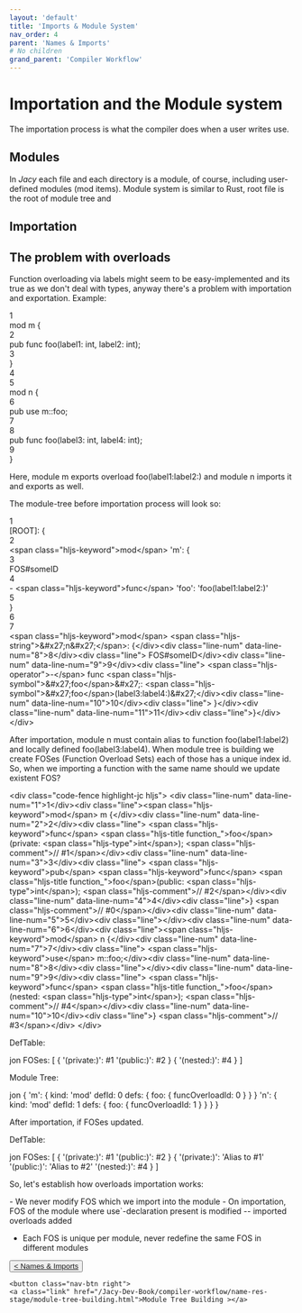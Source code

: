 ```yaml
---
layout: 'default'
title: 'Imports & Module System'
nav_order: 4
parent: 'Names & Imports'
# No children
grand_parent: 'Compiler Workflow'
---
```


# Importation and the Module system

The importation process is what the compiler does when a user writes <span class="inline-code highlight-jc hljs"><span class="hljs-keyword">use</span></span>.

## Modules

In _Jacy_ each file and each directory is a module, of course, including user-defined modules (<span class="inline-code highlight-jc hljs"><span class="hljs-keyword">mod</span></span> items).
Module system is similar to Rust, root file is the root of module tree and

## Importation

## The problem with overloads

Function overloading via labels might seem to be easy-implemented and its true as we don't deal with types, anyway there's a problem with importation and exportation.
Example:

<div class="code-fence highlight-jc hljs">
            <div class="line-num" data-line-num="1">1</div><div class="line"><span class="hljs-keyword">mod</span> m {</div><div class="line-num" data-line-num="2">2</div><div class="line">    <span class="hljs-keyword">pub</span> <span class="hljs-keyword">func</span> <span class="hljs-title function_">foo</span>(label1: <span class="hljs-type">int</span>, label2: <span class="hljs-type">int</span>);</div><div class="line-num" data-line-num="3">3</div><div class="line">}</div><div class="line-num" data-line-num="4">4</div><div class="line"></div><div class="line-num" data-line-num="5">5</div><div class="line"><span class="hljs-keyword">mod</span> n {</div><div class="line-num" data-line-num="6">6</div><div class="line">    <span class="hljs-keyword">pub</span> <span class="hljs-keyword">use</span> m::foo;</div><div class="line-num" data-line-num="7">7</div><div class="line"></div><div class="line-num" data-line-num="8">8</div><div class="line">    <span class="hljs-keyword">pub</span> <span class="hljs-keyword">func</span> <span class="hljs-title function_">foo</span>(label3: <span class="hljs-type">int</span>, label4: <span class="hljs-type">int</span>);</div><div class="line-num" data-line-num="9">9</div><div class="line">}</div>
        </div>

Here, module <span class="inline-code highlight-jc hljs">m</span> exports overload <span class="inline-code highlight-jc hljs"><span class="hljs-title function_ invoke__">foo</span>(label1:label2:)</span> and module <span class="inline-code highlight-jc hljs">n</span> imports it and exports as well.

The module-tree before importation process will look so:

<div class="code-fence highlight-jc hljs">
            <div class="line-num" data-line-num="1">1</div><div class="line">[ROOT]: {</div><div class="line-num" data-line-num="2">2</div><div class="line">    <span class="inline-code highlight-jc hljs"><span class="hljs-operator">&lt;</span>span class<span class="hljs-operator">=</span><span class="hljs-string">&quot;hljs-keyword&quot;</span><span class="hljs-operator">&gt;</span><span class="hljs-keyword">mod</span><span class="hljs-operator">&lt;</span><span class="hljs-operator">/</span>span<span class="hljs-operator">&gt;</span></span> <span class="hljs-string">&#x27;m&#x27;</span>: {</div><div class="line-num" data-line-num="3">3</div><div class="line">        FOS#someID</div><div class="line-num" data-line-num="4">4</div><div class="line">          <span class="hljs-operator">-</span> <span class="inline-code highlight-jc hljs"><span class="hljs-operator">&lt;</span>span class<span class="hljs-operator">=</span><span class="hljs-string">&quot;hljs-keyword&quot;</span><span class="hljs-operator">&gt;</span><span class="hljs-keyword">func</span><span class="hljs-operator">&lt;</span><span class="hljs-operator">/</span>span<span class="hljs-operator">&gt;</span></span> <span class="hljs-symbol">&#x27;foo</span>&#x27;: <span class="hljs-symbol">&#x27;foo</span>(label1:label2:)&#x27;</div><div class="line-num" data-line-num="5">5</div><div class="line">    }</div><div class="line-num" data-line-num="6">6</div><div class="line"></div><div class="line-num" data-line-num="7">7</div><div class="line">    <span class="inline-code highlight-jc hljs"><span class="hljs-operator">&lt;</span>span class<span class="hljs-operator">=</span><span class="hljs-string">&quot;hljs-keyword&quot;</span><span class="hljs-operator">&gt;</span><span class="hljs-keyword">mod</span><span class="hljs-operator">&lt;</span><span class="hljs-operator">/</span>span<span class="hljs-operator">&gt;</span> <span class="hljs-operator">&lt;</span>span class<span class="hljs-operator">=</span><span class="hljs-string">&quot;hljs-string&quot;</span><span class="hljs-operator">&gt;</span><span class="hljs-operator">&amp;</span>#x27;n<span class="hljs-operator">&amp;</span>#x27;<span class="hljs-operator">&lt;</span><span class="hljs-operator">/</span>span<span class="hljs-operator">&gt;</span>: {<span class="hljs-operator">&lt;</span><span class="hljs-operator">/</span>div<span class="hljs-operator">&gt;</span><span class="hljs-operator">&lt;</span>div class<span class="hljs-operator">=</span><span class="hljs-string">&quot;line-num&quot;</span> data<span class="hljs-operator">-</span>line<span class="hljs-operator">-</span>num<span class="hljs-operator">=</span><span class="hljs-string">&quot;8&quot;</span><span class="hljs-operator">&gt;</span><span class="hljs-number">8</span><span class="hljs-operator">&lt;</span><span class="hljs-operator">/</span>div<span class="hljs-operator">&gt;</span><span class="hljs-operator">&lt;</span>div class<span class="hljs-operator">=</span><span class="hljs-string">&quot;line&quot;</span><span class="hljs-operator">&gt;</span>        FOS#someID<span class="hljs-operator">&lt;</span><span class="hljs-operator">/</span>div<span class="hljs-operator">&gt;</span><span class="hljs-operator">&lt;</span>div class<span class="hljs-operator">=</span><span class="hljs-string">&quot;line-num&quot;</span> data<span class="hljs-operator">-</span>line<span class="hljs-operator">-</span>num<span class="hljs-operator">=</span><span class="hljs-string">&quot;9&quot;</span><span class="hljs-operator">&gt;</span><span class="hljs-number">9</span><span class="hljs-operator">&lt;</span><span class="hljs-operator">/</span>div<span class="hljs-operator">&gt;</span><span class="hljs-operator">&lt;</span>div class<span class="hljs-operator">=</span><span class="hljs-string">&quot;line&quot;</span><span class="hljs-operator">&gt;</span>          <span class="hljs-operator">&lt;</span>span class<span class="hljs-operator">=</span><span class="hljs-string">&quot;hljs-operator&quot;</span><span class="hljs-operator">&gt;</span><span class="hljs-operator">-</span><span class="hljs-operator">&lt;</span><span class="hljs-operator">/</span>span<span class="hljs-operator">&gt;</span> </span><span class="hljs-keyword">func</span><span class="inline-code highlight-jc hljs"> <span class="hljs-operator">&lt;</span>span class<span class="hljs-operator">=</span><span class="hljs-string">&quot;hljs-symbol&quot;</span><span class="hljs-operator">&gt;</span><span class="hljs-operator">&amp;</span>#x27;foo<span class="hljs-operator">&lt;</span><span class="hljs-operator">/</span>span<span class="hljs-operator">&gt;</span><span class="hljs-operator">&amp;</span>#x27;: <span class="hljs-operator">&lt;</span>span class<span class="hljs-operator">=</span><span class="hljs-string">&quot;hljs-symbol&quot;</span><span class="hljs-operator">&gt;</span><span class="hljs-operator">&amp;</span>#x27;foo<span class="hljs-operator">&lt;</span><span class="hljs-operator">/</span>span<span class="hljs-operator">&gt;</span>(label3:label4:)<span class="hljs-operator">&amp;</span>#x27;<span class="hljs-operator">&lt;</span><span class="hljs-operator">/</span>div<span class="hljs-operator">&gt;</span><span class="hljs-operator">&lt;</span>div class<span class="hljs-operator">=</span><span class="hljs-string">&quot;line-num&quot;</span> data<span class="hljs-operator">-</span>line<span class="hljs-operator">-</span>num<span class="hljs-operator">=</span><span class="hljs-string">&quot;10&quot;</span><span class="hljs-operator">&gt;</span><span class="hljs-number">10</span><span class="hljs-operator">&lt;</span><span class="hljs-operator">/</span>div<span class="hljs-operator">&gt;</span><span class="hljs-operator">&lt;</span>div class<span class="hljs-operator">=</span><span class="hljs-string">&quot;line&quot;</span><span class="hljs-operator">&gt;</span>    }<span class="hljs-operator">&lt;</span><span class="hljs-operator">/</span>div<span class="hljs-operator">&gt;</span><span class="hljs-operator">&lt;</span>div class<span class="hljs-operator">=</span><span class="hljs-string">&quot;line-num&quot;</span> data<span class="hljs-operator">-</span>line<span class="hljs-operator">-</span>num<span class="hljs-operator">=</span><span class="hljs-string">&quot;11&quot;</span><span class="hljs-operator">&gt;</span><span class="hljs-number">11</span><span class="hljs-operator">&lt;</span><span class="hljs-operator">/</span>div<span class="hljs-operator">&gt;</span><span class="hljs-operator">&lt;</span>div class<span class="hljs-operator">=</span><span class="hljs-string">&quot;line&quot;</span><span class="hljs-operator">&gt;</span>}<span class="hljs-operator">&lt;</span><span class="hljs-operator">/</span>div<span class="hljs-operator">&gt;</span>
        <span class="hljs-operator">&lt;</span><span class="hljs-operator">/</span>div<span class="hljs-operator">&gt;</span>

After imp<span class="hljs-operator">or</span>tation, module </span>n<span class="inline-code highlight-jc hljs"> must contain alias to function </span>foo(label1:label2)<span class="inline-code highlight-jc hljs"> <span class="hljs-operator">and</span> locally defined </span>foo(label3:label4)<span class="inline-code highlight-jc hljs"><span class="hljs-operator">.</span>
When module tree is building we create <span class="hljs-title function_ invoke__">FOSes</span> (Function Overload Sets) each of those has a unique index id<span class="hljs-operator">.</span>
So, when we imp<span class="hljs-operator">or</span>ting a function with the same name should we update existent FOS?

<span class="hljs-operator">&lt;</span>div class<span class="hljs-operator">=</span><span class="hljs-string">&quot;code-fence highlight-jc hljs&quot;</span><span class="hljs-operator">&gt;</span>
            <span class="hljs-operator">&lt;</span>div class<span class="hljs-operator">=</span><span class="hljs-string">&quot;line-num&quot;</span> data<span class="hljs-operator">-</span>line<span class="hljs-operator">-</span>num<span class="hljs-operator">=</span><span class="hljs-string">&quot;1&quot;</span><span class="hljs-operator">&gt;</span><span class="hljs-number">1</span><span class="hljs-operator">&lt;</span><span class="hljs-operator">/</span>div<span class="hljs-operator">&gt;</span><span class="hljs-operator">&lt;</span>div class<span class="hljs-operator">=</span><span class="hljs-string">&quot;line&quot;</span><span class="hljs-operator">&gt;</span><span class="hljs-operator">&lt;</span>span class<span class="hljs-operator">=</span><span class="hljs-string">&quot;hljs-keyword&quot;</span><span class="hljs-operator">&gt;</span><span class="hljs-keyword">mod</span><span class="hljs-operator">&lt;</span><span class="hljs-operator">/</span>span<span class="hljs-operator">&gt;</span> m {<span class="hljs-operator">&lt;</span><span class="hljs-operator">/</span>div<span class="hljs-operator">&gt;</span><span class="hljs-operator">&lt;</span>div class<span class="hljs-operator">=</span><span class="hljs-string">&quot;line-num&quot;</span> data<span class="hljs-operator">-</span>line<span class="hljs-operator">-</span>num<span class="hljs-operator">=</span><span class="hljs-string">&quot;2&quot;</span><span class="hljs-operator">&gt;</span><span class="hljs-number">2</span><span class="hljs-operator">&lt;</span><span class="hljs-operator">/</span>div<span class="hljs-operator">&gt;</span><span class="hljs-operator">&lt;</span>div class<span class="hljs-operator">=</span><span class="hljs-string">&quot;line&quot;</span><span class="hljs-operator">&gt;</span>    <span class="hljs-operator">&lt;</span>span class<span class="hljs-operator">=</span><span class="hljs-string">&quot;hljs-keyword&quot;</span><span class="hljs-operator">&gt;</span><span class="hljs-keyword">func</span><span class="hljs-operator">&lt;</span><span class="hljs-operator">/</span>span<span class="hljs-operator">&gt;</span> <span class="hljs-operator">&lt;</span>span class<span class="hljs-operator">=</span><span class="hljs-string">&quot;hljs-title function_&quot;</span><span class="hljs-operator">&gt;</span>foo<span class="hljs-operator">&lt;</span><span class="hljs-operator">/</span>span<span class="hljs-operator">&gt;</span>(private: <span class="hljs-operator">&lt;</span>span class<span class="hljs-operator">=</span><span class="hljs-string">&quot;hljs-type&quot;</span><span class="hljs-operator">&gt;</span><span class="hljs-type">int</span><span class="hljs-operator">&lt;</span><span class="hljs-operator">/</span>span<span class="hljs-operator">&gt;</span>); <span class="hljs-operator">&lt;</span>span class<span class="hljs-operator">=</span><span class="hljs-string">&quot;hljs-comment&quot;</span><span class="hljs-operator">&gt;</span><span class="hljs-comment">// #1&lt;/span&gt;&lt;/div&gt;&lt;div class=&quot;line-num&quot; data-line-num=&quot;3&quot;&gt;3&lt;/div&gt;&lt;div class=&quot;line&quot;&gt;    &lt;span class=&quot;hljs-keyword&quot;&gt;pub&lt;/span&gt; &lt;span class=&quot;hljs-keyword&quot;&gt;func&lt;/span&gt; &lt;span class=&quot;hljs-title function_&quot;&gt;foo&lt;/span&gt;(public: &lt;span class=&quot;hljs-type&quot;&gt;int&lt;/span&gt;); &lt;span class=&quot;hljs-comment&quot;&gt;// #2&lt;/span&gt;&lt;/div&gt;&lt;div class=&quot;line-num&quot; data-line-num=&quot;4&quot;&gt;4&lt;/div&gt;&lt;div class=&quot;line&quot;&gt;} &lt;span class=&quot;hljs-comment&quot;&gt;// #0&lt;/span&gt;&lt;/div&gt;&lt;div class=&quot;line-num&quot; data-line-num=&quot;5&quot;&gt;5&lt;/div&gt;&lt;div class=&quot;line&quot;&gt;&lt;/div&gt;&lt;div class=&quot;line-num&quot; data-line-num=&quot;6&quot;&gt;6&lt;/div&gt;&lt;div class=&quot;line&quot;&gt;&lt;span class=&quot;hljs-keyword&quot;&gt;mod&lt;/span&gt; n {&lt;/div&gt;&lt;div class=&quot;line-num&quot; data-line-num=&quot;7&quot;&gt;7&lt;/div&gt;&lt;div class=&quot;line&quot;&gt;    &lt;span class=&quot;hljs-keyword&quot;&gt;use&lt;/span&gt; m::foo;&lt;/div&gt;&lt;div class=&quot;line-num&quot; data-line-num=&quot;8&quot;&gt;8&lt;/div&gt;&lt;div class=&quot;line&quot;&gt;&lt;/div&gt;&lt;div class=&quot;line-num&quot; data-line-num=&quot;9&quot;&gt;9&lt;/div&gt;&lt;div class=&quot;line&quot;&gt;    &lt;span class=&quot;hljs-keyword&quot;&gt;func&lt;/span&gt; &lt;span class=&quot;hljs-title function_&quot;&gt;foo&lt;/span&gt;(nested: &lt;span class=&quot;hljs-type&quot;&gt;int&lt;/span&gt;); &lt;span class=&quot;hljs-comment&quot;&gt;// #4&lt;/span&gt;&lt;/div&gt;&lt;div class=&quot;line-num&quot; data-line-num=&quot;10&quot;&gt;10&lt;/div&gt;&lt;div class=&quot;line&quot;&gt;} &lt;span class=&quot;hljs-comment&quot;&gt;// #3&lt;/span&gt;&lt;/div&gt;</span>
        <span class="hljs-operator">&lt;</span><span class="hljs-operator">/</span>div<span class="hljs-operator">&gt;</span>

DefTable:

</span><span class="inline-code highlight-jc hljs"></span>jon
FOSes: [
    {
        '(private:)': #1
        '(public:)': #2
    }
    {
        '(nested:)': #4
    }
]
<span class="inline-code highlight-jc hljs"></span><span class="inline-code highlight-jc hljs">

Module Tree:

</span><span class="inline-code highlight-jc hljs"></span>jon
{
    'm': {
        kind: 'mod'
        defId: 0
        defs: {
            foo: {
                funcOverloadId: 0
            }
        }
    }
    'n': {
        kind: 'mod'
        defId: 1
        defs: {
            foo: {
                funcOverloadId: 1
            }
        }
    }
}
<span class="inline-code highlight-jc hljs"></span><span class="inline-code highlight-jc hljs">

After imp<span class="hljs-operator">or</span>tation, <span class="hljs-keyword">if</span> FOSes updated<span class="hljs-operator">.</span>

DefTable:

</span><span class="inline-code highlight-jc hljs"></span>jon
FOSes: [
    {
        '(private:)': #1
        '(public:)': #2
    }
    {
        '(private:)': 'Alias to #1'
        '(public:)': 'Alias to #2'
        '(nested:)': #4
    }
]
<span class="inline-code highlight-jc hljs"></span><span class="inline-code highlight-jc hljs">

So, <span class="hljs-keyword">let</span><span class="hljs-symbol">&#x27;s</span> establish how overloads imp<span class="hljs-operator">or</span>tation w<span class="hljs-operator">or</span>ks:

<span class="hljs-operator">-</span> We never modify FOS which we imp<span class="hljs-operator">or</span>t into the module
<span class="hljs-operator">-</span> On imp<span class="hljs-operator">or</span>tation, FOS of the module <span class="hljs-keyword">where</span> </span>use`-declaration present is modified -- imported overloads added
- Each FOS is unique per module, never redefine the same FOS in different modules
<div class="nav-btn-block">
    <button class="nav-btn left">
    <a class="link" href="/Jacy-Dev-Book/compiler-workflow/name-res-stage/index.html">< Names & Imports</a>
</button>

    <button class="nav-btn right">
    <a class="link" href="/Jacy-Dev-Book/compiler-workflow/name-res-stage/module-tree-building.html">Module Tree Building ></a>
</button>

</div>
